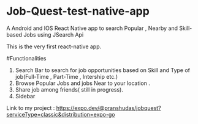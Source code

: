 # Job-Quest-test-native-app
A Android  and IOS React Native app to search Popular , Nearby and Skill-based Jobs using JSearch Api

This is the very first react-native app.


#Functionalities
 1. Search Bar to search for job opportunities based on Skill and Type of job(Full-Time , Part-Time , Intership etc.)
 2. Browse Popular Jobs and jobs Near to your location .
 3. Share job among friends( still in progress).
 4. Sidebar  
 
 Link to my project : https://expo.dev/@pranshudas/jobquest?serviceType=classic&distribution=expo-go
